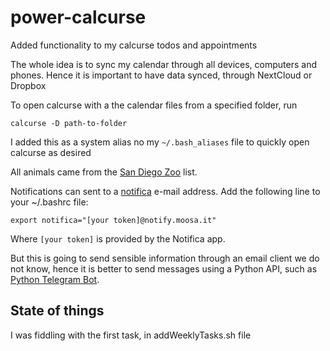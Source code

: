 # power-calcurse
Added functionality to my calcurse todos and appointments

The whole idea is to sync my calendar through all devices, computers and phones.
Hence it is important to have data synced, through NextCloud or Dropbox

To open calcurse with a the calendar files from a specified folder, run

    calcurse -D path-to-folder

I added this as a system alias no my `~/.bash_aliases` file to quickly open calcurse as desired

All animals came from the [San Diego Zoo][zoo] list.

Notifications can sent to a [notifica][notifica] e-mail address.
Add the following line to your ~/.bashrc file:

    export notifica="[your token]@notify.moosa.it"

Where `[your token]` is provided by the Notifica app.

But this is going to send sensible information through an email client
we do not know, hence it is better to send messages using
a Python API, such as [Python Telegram Bot][python].

## State of things

I was fiddling with the first task, in addWeeklyTasks.sh file

[zoo]: http://animals.sandiegozoo.org/animals
[notifica]: http://www.moosa.it/notifica.php
[python]: https://python-telegram-bot.org/
